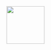 <div id="header" align="center">
  <img src="https://media.giphy.com/media/26u4nJPf0JtQPdStq/giphy.gif" width="100"/>
</div>
